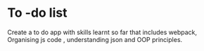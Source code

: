 # To -do list 
Create a to do app with skills learnt so far that includes webpack, Organising js code , understanding json and OOP principles.
